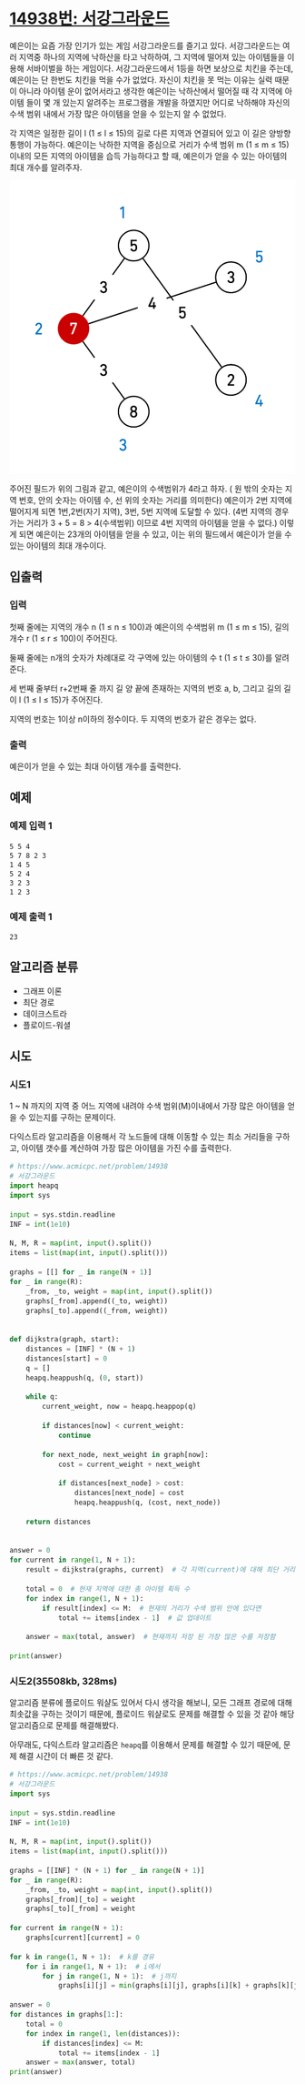 # [14938번: 서강그라운드](https://www.acmicpc.net/problem/14938)

예은이는 요즘 가장 인기가 있는 게임 서강그라운드를 즐기고 있다. 서강그라운드는 여러 지역중 하나의 지역에 낙하산을 타고 낙하하여, 그 지역에 떨어져 있는 아이템들을 이용해 서바이벌을 하는 게임이다. 서강그라운드에서
1등을 하면 보상으로 치킨을 주는데, 예은이는 단 한번도 치킨을 먹을 수가 없었다. 자신이 치킨을 못 먹는 이유는 실력 때문이 아니라 아이템 운이 없어서라고 생각한 예은이는 낙하산에서 떨어질 때 각 지역에 아이템
들이 몇 개 있는지 알려주는 프로그램을 개발을 하였지만 어디로 낙하해야 자신의 수색 범위 내에서 가장 많은 아이템을 얻을 수 있는지 알 수 없었다.

각 지역은 일정한 길이 l (1 ≤ l ≤ 15)의 길로 다른 지역과 연결되어 있고 이 길은 양방향 통행이 가능하다. 예은이는 낙하한 지역을 중심으로 거리가 수색 범위 m (1 ≤ m ≤ 15) 이내의 모든 지역의
아이템을 습득 가능하다고 할 때, 예은이가 얻을 수 있는 아이템의 최대 개수를 알려주자.

![img.png](images/14938.png)

주어진 필드가 위의 그림과 같고, 예은이의 수색범위가 4라고 하자. ( 원 밖의 숫자는 지역 번호, 안의 숫자는 아이템 수, 선 위의 숫자는 거리를 의미한다) 예은이가 2번 지역에 떨어지게 되면 1번,2번(자기
지역), 3번, 5번 지역에 도달할 수 있다. (4번 지역의 경우 가는 거리가 3 + 5 = 8 > 4(수색범위) 이므로 4번 지역의 아이템을 얻을 수 없다.) 이렇게 되면 예은이는 23개의 아이템을 얻을 수 있고,
이는 위의 필드에서 예은이가 얻을 수 있는 아이템의 최대 개수이다.

## 입출력

### 입력

첫째 줄에는 지역의 개수 n (1 ≤ n ≤ 100)과 예은이의 수색범위 m (1 ≤ m ≤ 15), 길의 개수 r (1 ≤ r ≤ 100)이 주어진다.

둘째 줄에는 n개의 숫자가 차례대로 각 구역에 있는 아이템의 수 t (1 ≤ t ≤ 30)를 알려준다.

세 번째 줄부터 r+2번째 줄 까지 길 양 끝에 존재하는 지역의 번호 a, b, 그리고 길의 길이 l (1 ≤ l ≤ 15)가 주어진다.

지역의 번호는 1이상 n이하의 정수이다. 두 지역의 번호가 같은 경우는 없다.

### 출력

예은이가 얻을 수 있는 최대 아이템 개수를 출력한다.

## 예제

### 예제 입력 1

```text
5 5 4
5 7 8 2 3
1 4 5
5 2 4
3 2 3
1 2 3
```

### 예제 출력 1

```text
23
```

## 알고리즘 분류

- 그래프 이론
- 최단 경로
- 데이크스트라
- 플로이드-워셜

## 시도

### 시도1

1 ~ N 까지의 지역 중 어느 지역에 내려야 수색 범위(M)이내에서 가장 많은 아이템을 얻을 수 있는지를 구하는 문제이다.

다익스트라 알고리즘을 이용해서 각 노드들에 대해 이동할 수 있는 최소 거리들을 구하고,
아이템 갯수를 계산하여 가장 많은 아이템을 가진 수를 출력한다.

```python
# https://www.acmicpc.net/problem/14938
# 서강그라운드
import heapq
import sys

input = sys.stdin.readline
INF = int(1e10)

N, M, R = map(int, input().split())
items = list(map(int, input().split()))

graphs = [[] for _ in range(N + 1)]
for _ in range(R):
    _from, _to, weight = map(int, input().split())
    graphs[_from].append((_to, weight))
    graphs[_to].append((_from, weight))


def dijkstra(graph, start):
    distances = [INF] * (N + 1)
    distances[start] = 0
    q = []
    heapq.heappush(q, (0, start))

    while q:
        current_weight, now = heapq.heappop(q)

        if distances[now] < current_weight:
            continue

        for next_node, next_weight in graph[now]:
            cost = current_weight + next_weight

            if distances[next_node] > cost:
                distances[next_node] = cost
                heapq.heappush(q, (cost, next_node))

    return distances


answer = 0
for current in range(1, N + 1):
    result = dijkstra(graphs, current)  # 각 지역(current)에 대해 최단 거리 구하기

    total = 0  # 현재 지역에 대한 총 아이템 획득 수
    for index in range(1, N + 1):
        if result[index] <= M:  # 현재의 거리가 수색 범위 안에 있다면
            total += items[index - 1]  # 값 업데이트

    answer = max(total, answer)  # 현재까지 저장 된 가장 많은 수를 저장함

print(answer)
```

### 시도2(35508kb, 328ms)

알고리즘 분류에 플로이드 워샬도 있어서 다시 생각을 해보니, 모든 그래프 경로에 대해 최솟값을 구하는 것이기 때문에,
플로이드 워샬로도 문제를 해결할 수 있을 것 같아 해당 알고리즘으로 문제를 해결해봤다.

아무래도, 다익스트라 알고리즘은 `heapq`를 이용해서 문제를 해결할 수 있기 때문에, 문제 해결 시간이 더 빠른 것 같다.

```python
# https://www.acmicpc.net/problem/14938
# 서강그라운드
import sys

input = sys.stdin.readline
INF = int(1e10)

N, M, R = map(int, input().split())
items = list(map(int, input().split()))

graphs = [[INF] * (N + 1) for _ in range(N + 1)]
for _ in range(R):
    _from, _to, weight = map(int, input().split())
    graphs[_from][_to] = weight
    graphs[_to][_from] = weight

for current in range(N + 1):
    graphs[current][current] = 0

for k in range(1, N + 1):  # k를 경유
    for i in range(1, N + 1):  # i에서
        for j in range(1, N + 1):  # j까지
            graphs[i][j] = min(graphs[i][j], graphs[i][k] + graphs[k][j])

answer = 0
for distances in graphs[1:]:
    total = 0
    for index in range(1, len(distances)):
        if distances[index] <= M:
            total += items[index - 1]
    answer = max(answer, total)
print(answer)
```